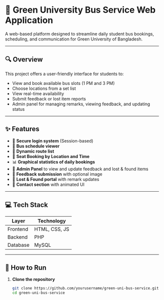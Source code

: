 # 🚌 Green University Bus Service Web Application

A web-based platform designed to streamline daily student bus bookings, scheduling, and communication for Green University of Bangladesh.

---

## 🔍 Overview

This project offers a user-friendly interface for students to:

- View and book available bus slots (1 PM and 3 PM)
- Choose locations from a set list
- View real-time availability
- Submit feedback or lost item reports
- Admin panel for managing remarks, viewing feedback, and updating status

---

## ✨ Features

- 🔐 **Secure login system** (Session-based)
- 📅 **Bus schedule viewer**
- 📍 **Dynamic route list**
- 🧾 **Seat Booking by Location and Time**
- 📊 **Graphical statistics of daily bookings**
- 🧰 **Admin Panel** to view and update feedback and lost & found items
- 💬 **Feedback submission** with optional image
- 🧳 **Lost & Found portal** with remark updates
- 📧 **Contact section** with animated UI

---

## 💻 Tech Stack

| Layer        | Technology          |
|--------------|---------------------|
| Frontend     | HTML, CSS, JS       |
| Backend      | PHP                 |
| Database     | MySQL               |

---

## 🚀 How to Run

1. **Clone the repository**
   ```bash
   git clone https://github.com/yourusername/green-uni-bus-service.git
   cd green-uni-bus-service
